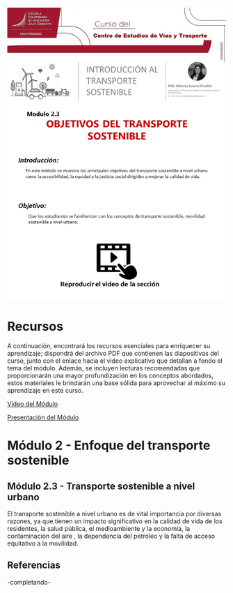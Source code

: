 ![modulo 2.3](https://github.com/roadmobility/INTRODUCCION_TRANSPORTE_SOSTENIBLE/blob/main/Modulo%202%20-%20Enfoques%20del%20Transporte%20Sostenible/2.3%20El%20Transporte%20Sostenible%20a%20Nivel%20Urbano/Diapositiva5.PNG "modulo 2.3")

# Recursos
A continuación, encontrará los recursos esenciales para enriquecer su aprendizaje; dispondrá del archivo PDF que contienen las diapositivas del curso, junto con el enlace hacia el video explicativo que detallan a fondo el tema del modulo. Además, se incluyen lecturas recomendadas que proporcionarán una mayor profundización en los conceptos abordados, estos materiales le brindarán una base sólida para aprovechar al máximo su aprendizaje en este curso.

[Video del Módulo](https://pruebacorreoescuelaingeduco-my.sharepoint.com/:v:/g/personal/monica_suarez_escuelaing_edu_co/EbzzXMd6E_tOi868dy20NTMBkQzBET5w9efEUpgEeqYfDg?nav=eyJyZWZlcnJhbEluZm8iOnsicmVmZXJyYWxBcHAiOiJPbmVEcml2ZUZvckJ1c2luZXNzIiwicmVmZXJyYWxBcHBQbGF0Zm9ybSI6IldlYiIsInJlZmVycmFsTW9kZSI6InZpZXciLCJyZWZlcnJhbFZpZXciOiJNeUZpbGVzTGlua0RpcmVjdCJ9fQ&e=UJLn9e "Video del Módulo")


[Presentación del Módulo](https://github.com/roadmobility/INTRODUCCION_TRANSPORTE_SOSTENIBLE/blob/main/Modulo%202%20-%20Enfoques%20del%20Transporte%20Sostenible/2.3%20El%20Transporte%20Sostenible%20a%20Nivel%20Urbano/2.3%20El%20transporte%20sostenible%20a%20nivel%20urbano.pdf "Presentación del Módulo")

# **Módulo 2 - Enfoque del transporte sostenible**
## Módulo 2.3 - Transporte sostenible a nivel urbano
El transporte sostenible a nivel urbano es de vital importancia por diversas razones, ya que tienen un impacto significativo en la calidad de vida de los residentes, la salud pública, el medioambiente y la economía, la contaminación del aire , la dependencia del petróleo y la falta de acceso equitativo a la movilidad.

## Referencias
-completando-
